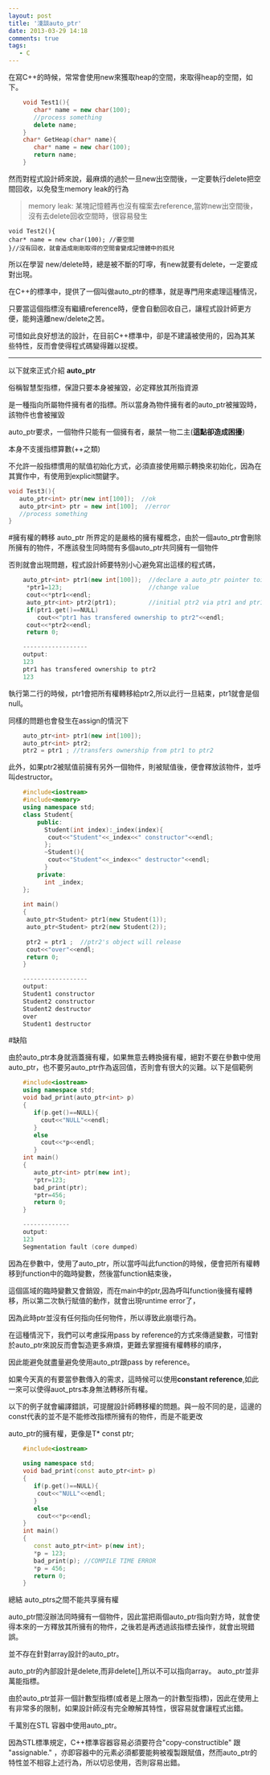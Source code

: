 ```yaml
---
layout: post
title: '淺談auto_ptr'
date: 2013-03-29 14:18
comments: true
tags:
   - C
---
```



在寫C++的時候，常常會使用new來獲取heap的空間，來取得heap的空間，如下。
``` c++
	void Test1(){
	   char* name = new char(100);
	   //process something
	   delete name;
	}
	char* GetHeap(char* name){
	   char* name = new char(100);
	   return name;
	}
```
然而對程式設計師來說，最麻煩的過於一旦new出空間後，一定要執行delete把空間回收，以免發生memory leak的行為
 
<!--more-->


>memory leak: 某塊記憶體再也沒有檔案去reference,當妳new出空間後，沒有去delete回收空間時，很容易發生

	void Test2(){
	char* name = new char(100); //要空間
	}//沒有回收，就會造成剛剛取得的空間會變成記憶體中的孤兒

所以在學習 new/delete時，總是被不斷的叮嚀，有new就要有delete，一定要成對出現。

在C++的標準中，提供了一個叫做auto_ptr的標準，就是專門用來處理這種情況，

只要當這個指標沒有繼續reference時，便會自動回收自己，讓程式設計師更方便，能夠遠離new/delete之苦。

可惜如此良好想法的設計，在目前C++標準中，卻是不建議被使用的，因為其某些特性，反而會使得程式碼變得難以捉模。

***
以下就來正式介紹 **auto_ptr**

俗稱智慧型指標，保證只要本身被摧毀，必定釋放其所指資源

是一種指向所屬物件擁有者的指標。所以當身為物件擁有者的auto_ptr被摧毀時，該物件也會被摧毀

auto_ptr要求，一個物件只能有一個擁有者，嚴禁一物二主(**這點卻造成困擾**)

本身不支援指標算數(++之類)

不允許一般指標慣用的賦值初始化方式，必須直接使用顯示轉換來初始化，因為在其實作中，有使用到explicit關鍵字。

``` c++
void Test3(){
   auto_ptr<int> ptr(new int[100]);  //ok
   auto_ptr<int> ptr = new int[100];  //error
   //process something
}
```
 
#擁有權的轉移
auto_ptr 所界定的是嚴格的擁有權概念，由於一個auto_ptr會刪除所擁有的物件，不應該發生同時間有多個auto_ptr共同擁有一個物件

否則就會出現問題，程式設計師要特別小心避免寫出這樣的程式碼，
``` c++
	auto_ptr<int> ptr1(new int[100]);  //declare a auto_ptr pointer toint
	 *ptr1=123;                        //change value
	 cout<<*ptr1<<endl;
	 auto_ptr<int> ptr2(ptr1);         //initial ptr2 via ptr1 and ptr1 trans its ownership
	 if(ptr1.get()==NULL)
	    cout<<"ptr1 has transfered ownership to ptr2"<<endl;
	 cout<<*ptr2<<endl;
	 return 0;

	------------------
	output:
	123
	ptr1 has transfered ownership to ptr2
	123
```


執行第二行的時候，ptr1會把所有權轉移給ptr2,所以此行一旦結束，ptr1就會是個null。

同樣的問題也會發生在assign的情況下
 
``` c++
	auto_ptr<int> ptr1(new int[100]);
	auto_ptr<int> ptr2;
	ptr2 = ptr1 ; //transfers ownership from ptr1 to ptr2
```


此外，如果ptr2被賦值前擁有另外一個物件，則被賦值後，便會釋放該物件，並呼叫destructor。

``` c++
	#include<iostream>
	#include<memory>
	using namespace std;
	class Student{
	    public:
	      Student(int index):_index(index){
	       cout<<"Student"<<_index<<" constructor"<<endl;
	      };
	      ~Student(){
	       cout<<"Student"<<_index<<" destructor"<<endl;
	      }
	    private:
	      int _index;
	};
	
	int main()
	{
	 auto_ptr<Student> ptr1(new Student(1));
	 auto_ptr<Student> ptr2(new Student(2));
	
	 ptr2 = ptr1 ;  //ptr2's object will release
	 cout<<"over"<<endl;
	 return 0;
	}

	------------------
	output:
	Student1 constructor
	Student2 constructor
	Student2 destructor
	over
	Student1 destructor
```

#缺陷

由於auto_ptr本身就涵蓋擁有權，如果無意去轉換擁有權，絕對不要在參數中使用auto_ptr，也不要另auto_ptr作為返回值，否則會有很大的災難。以下是個範例
``` c++
	#include<iostream>
	using namespace std;
	void bad_print(auto_ptr<int> p)
	{
	   if(p.get()==NULL){
	     cout<<"NULL"<<endl;
	   }
	   else
	     cout<<*p<<endl;
	   }
	int main()
	{
	   auto_ptr<int> ptr(new int);
	   *ptr=123;
	   bad_print(ptr);
	   *ptr=456;
	   return 0;
	}

	-------------
	output:
	123
	Segmentation fault (core dumped)
```
因為在參數中，使用了auto_ptr，所以當呼叫此function的時候，便會把所有權轉移到function中的臨時變數，然後當function結束後，

這個區域的臨時變數又會銷毀，而在main中的ptr,因為呼叫function後擁有權轉移，所以第二次執行賦值的動作，就會出現runtime error了，  

因為此時ptr並沒有任何指向任何物件，所以導致此崩壞行為。

在這種情況下，我們可以考慮採用pass by reference的方式來傳遞變數，可惜對於auto_ptr來說反而會製造更多麻煩，更難去掌握擁有權轉移的順序，

因此能避免就盡量避免使用auto_ptr跟pass by reference。

如果今天真的有要當參數傳入的需求，這時候可以使用**constant reference**,如此一來可以使得auot_ptrs本身無法轉移所有權。

以下的例子就會編譯錯誤，可提醒設計師轉移權的問題。與一般不同的是，這邊的const代表的並不是不能修改指標所擁有的物件，而是不能更改

auto_ptr的擁有權，更像是T* const ptr;
``` c++
	#include<iostream>
	
	using namespace std;
	void bad_print(const auto_ptr<int> p)
	{
	   if(p.get()==NULL){
	    cout<<"NULL"<<endl;
	   }
	   else
	    cout<<*p<<endl;
	}
	int main()
	{
	   const auto_ptr<int> p(new int); 
	   *p = 123;  
	   bad_print(p); //COMPILE TIME ERROR
	   *p = 456;
	   return 0;
	}
```
總結
auto_ptrs之間不能共享擁有權

auto_ptr間沒辦法同時擁有一個物件，因此當把兩個auto_ptr指向對方時，就會使得本來的一方釋放其所擁有的物件，之後若是再透過該指標去操作，就會出現錯誤。

並不存在針對array設計的auto_ptr。

auto_ptr的內部設計是delete,而非delete[],所以不可以指向array。 
auto_ptr並非萬能指標。

由於auto_ptr並非一個計數型指標(或者是上限為一的計數型指標)，因此在使用上有非常多的限制，如果設計師沒有完全瞭解其特性，很容易就會讓程式出錯。 

千萬別在STL 容器中使用auto_ptr。

因為STL標準規定，C++標準容器容易必須要符合"copy-constructible" 跟 "assignable." ，亦即容器中的元素必須都要能夠被複製跟賦值，然而auto_ptr的特性並不相容上述行為，所以切忌使用，否則容易出錯。

